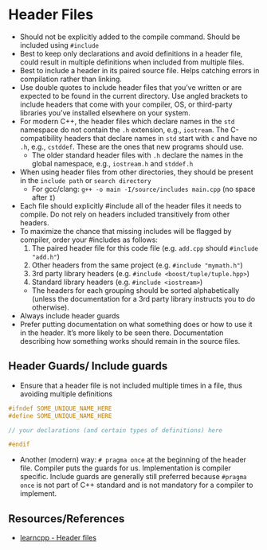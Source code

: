# Header Files
* Should not be explicitly added to the compile command. Should be included using `#include`
* Best to keep only declarations and avoid definitions in a header file, could result in multiple definitions when included from multiple files.
* Best to include a header in its paired source file. Helps catching errors in compilation rather than linking.
* Use double quotes to include header files that you’ve written or are expected to be found in the current directory. Use angled brackets to include headers that come with your compiler, OS, or third-party libraries you’ve installed elsewhere on your system.
* For modern C++, the header files which declare names in the `std` namespace do not contain the `.h` extension, e.g., `iostream`. The C-compatibility headers that declare names in `std` start with `c` and have no `.h`, e.g., `cstddef`. These are the ones that new programs should use.
    * The older standard header files with `.h` declare the names in the global namespace, e.g., `iostream.h` and `stddef.h`
* When using header files from other directories, they should be present in the `include path` or `search directory`
    * For gcc/clang: `g++ -o main -I/source/includes main.cpp` (no space after `I`)
* Each file should explicitly #include all of the header files it needs to compile. Do not rely on headers included transitively from other headers.
* To maximize the chance that missing includes will be flagged by compiler, order your #includes as follows:
    1. The paired header file for this code file (e.g. `add.cpp` should `#include "add.h"`)
    2.  Other headers from the same project (e.g. `#include "mymath.h"`)
    3.  3rd party library headers (e.g. `#include <boost/tuple/tuple.hpp>`)
    4.  Standard library headers (e.g. `#include <iostream>`)
    * The headers for each grouping should be sorted alphabetically (unless the documentation for a 3rd party library instructs you to do otherwise).
* Always include header guards
* Prefer putting documentation on what something does or how to use it in the header. It’s more likely to be seen there. Documentation describing how something works should remain in the source files.

## Header Guards/ Include guards
* Ensure that a header file is not included multiple times in a file, thus avoiding multiple definitions 
```cpp
#ifndef SOME_UNIQUE_NAME_HERE
#define SOME_UNIQUE_NAME_HERE

// your declarations (and certain types of definitions) here

#endif
```
* Another (modern) way: `# pragma once` at the beginning of the header file. Compiler puts the guards for us. Implementation is compiler specific. Include guards are generally still preferred because `#pragma once` is not part of C++ standard and is not mandatory for a compiler to implement.


## Resources/References
* [learncpp - Header files](https://www.learncpp.com/cpp-tutorial/header-files/)
